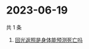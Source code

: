 # 2023-06-19

共 1 条

<!-- BEGIN -->
<!-- 最后更新时间 Mon Jun 19 2023 00:13:40 GMT+0800 (China Standard Time) -->

1. [回光返照是身体能预测死亡吗](https://www.zhihu.com/search?q=回光返照是身体能预测死亡吗)

<!-- END -->
